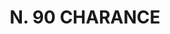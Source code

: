 ---
title: "N. 90 CHARANCE"
plant-name: "N. 90"
plant-number: "090"
plant-xml: "/assets/xml/plant090.xml"
plant-title: "N. 90 CHARANCE"
plant-taxon-link: ""
plant-taxon-link: ""
layout: single-xml
---